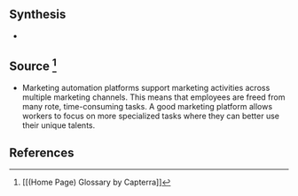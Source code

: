 ## Synthesis
- 
## Source [^1]
- Marketing automation platforms support marketing activities across multiple marketing channels. This means that employees are freed from many rote, time-consuming tasks. A good marketing platform allows workers to focus on more specialized tasks where they can better use their unique talents.
## References

[^1]: [[(Home Page) Glossary by Capterra]]